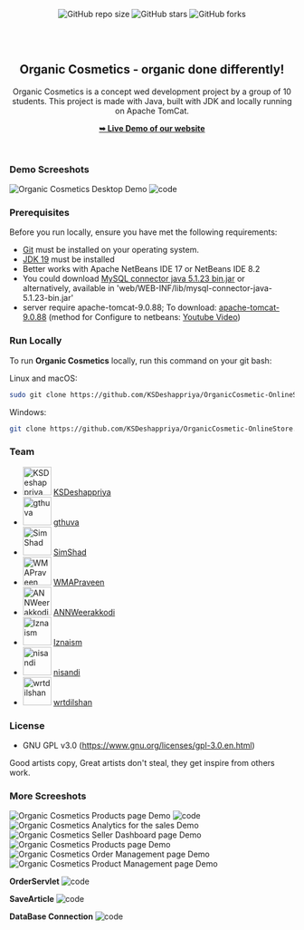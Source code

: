 <div align="center">
  
  ![GitHub repo size](https://img.shields.io/github/repo-size/KSDeshappriya/OrganicCosmetic-OnlineStore)
  ![GitHub stars](https://img.shields.io/github/stars/KSDeshappriya/OrganicCosmetic-OnlineStore?style=social)
  ![GitHub forks](https://img.shields.io/github/forks/KSDeshappriya/OrganicCosmetic-OnlineStore?style=social)
 
  <br />
  <br />

  <h2 align="center">Organic Cosmetics - organic done differently!</h2>

Organic Cosmetics is a concept wed development project by a group of 10 students. This project is made with Java, built with JDK and locally running on Apache TomCat.

  <a href="#"><strong>➥ Live Demo of our website</strong></a>

</div>

<br />

### Demo Screeshots

![Organic Cosmetics Desktop Demo](docs/img/Homepage.png "Desktop Demo")
![code](docs/img/PList.png)

### Prerequisites

Before you run locally, ensure you have met the following requirements:

* [Git](https://git-scm.com/downloads "Download Git") must be installed on your operating system.
* [JDK 19](https://jdk.java.net/archive/ "Download JDK19 from archive") must be installed
* Better works with Apache NetBeans IDE 17 or NetBeans IDE 8.2
*  You could download [MySQL connector java 5.1.23 bin.jar](https://downloads.mysql.com/archives/get/p/3/file/mysql-connector-java-5.1.23.tar.gz) or alternatively, available in 'web/WEB-INF/lib/mysql-connector-java-5.1.23-bin.jar'
* server require apache-tomcat-9.0.88; To download: [apache-tomcat-9.0.88](https://dlcdn.apache.org/tomcat/tomcat-9/v9.0.88/bin/apache-tomcat-9.0.88.zip) (method for Configure to netbeans: [Youtube Video](https://youtu.be/KnkKZ2zDfIM?si=xdqBVQLn-DVanoOV&end=233))





### Run Locally

To run **Organic Cosmetics** locally, run this command on your git bash:

Linux and macOS:

```bash
sudo git clone https://github.com/KSDeshappriya/OrganicCosmetic-OnlineStore.git
```

Windows:

```bash
git clone https://github.com/KSDeshappriya/OrganicCosmetic-OnlineStore.git
```


### Team
<!-- CONTRIBUTORS_START -->
- <img src="https://avatars.githubusercontent.com/u/119614718?v=4" width="50" height="50" alt="KSDeshappriya"> [KSDeshappriya](https://github.com/KSDeshappriya)
- <img src="https://avatars.githubusercontent.com/u/101052107?v=4" width="50" height="50" alt="gthuva"> [gthuva](https://github.com/gthuva)
- <img src="https://avatars.githubusercontent.com/u/130966989?v=4" width="50" height="50" alt="SimShad"> [SimShad](https://github.com/SimShad)
- <img src="https://avatars.githubusercontent.com/u/121929801?v=4" width="50" height="50" alt="WMAPraveen"> [WMAPraveen](https://github.com/WMAPraveen)
- <img src="https://avatars.githubusercontent.com/u/138643099?v=4" width="50" height="50" alt="ANNWeerakkodi"> [ANNWeerakkodi](https://github.com/ANNWeerakkodi)
- <img src="https://avatars.githubusercontent.com/u/135829912?v=4" width="50" height="50" alt="Iznaism"> [Iznaism](https://github.com/Iznaism)
- <img src="https://avatars.githubusercontent.com/u/128891887?v=4" width="50" height="50" alt="nisandi"> [nisandi](https://github.com/nisandi)
- <img src="https://avatars.githubusercontent.com/u/135825001?v=4" width="50" height="50" alt="wrtdilshan"> [wrtdilshan](https://github.com/wrtdilshan)

<!-- CONTRIBUTORS_END -->


<!-- ### Contact

We are busy with your competitors, but still we have some time to connect, buzz me on [Twitter](https://www.twitter.com/gthuvaDEV) / [LinkedIn](https://www.linkedin.com/in/0xgthuva/) / [Instagram](https://www.instagram.com/0xgthuva.jpg/). -->

### License
* GNU GPL v3.0 (https://www.gnu.org/licenses/gpl-3.0.en.html)

Good artists copy, Great artists don't steal, they get inspire from others work.

### More Screeshots

![Organic Cosmetics Products page Demo](docs/img/Products_page.png "Desktop Demo")
![code](docs/img/PList.png)
![Organic Cosmetics Analytics for the sales Demo](docs/img/Sales_Analytics.png "Desktop Demo")
![Organic Cosmetics Seller Dashboard page Demo](docs/img/Seller_Dashboard.png "Desktop Demo")
![Organic Cosmetics Products page Demo](docs/img/Products_page.png "Desktop Demo")
![Organic Cosmetics Order Management page Demo](docs/img/Order_Management.png "Desktop Demo")
![Organic Cosmetics Product Management page Demo](docs/img/Product_Management.png "Desktop Demo")

**OrderServlet**
![code](docs/img/OrderServlet.png)

**SaveArticle**
![code](docs/img/SaveArticle.png)

**DataBase Connection**
![code](docs/img/DB.png)
